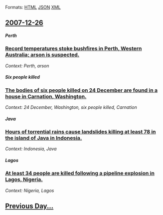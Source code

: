 
Formats: [HTML](2007/12/26/index.html)  [JSON](2007/12/26/index.json)  [XML](2007/12/26/index.xml)  

## [2007-12-26](/news/2007/12/26/index.md)

##### Perth
### [ Record temperatures stoke bushfires in Perth, Western Australia; arson is suspected. ](/news/2007/12/26/record-temperatures-stoke-bushfires-in-perth-western-australia-arson-is-suspected.md)
_Context: Perth, arson_

##### Six people killed
### [ The bodies of six people killed on 24 December are found in a house in Carnation, Washington. ](/news/2007/12/26/the-bodies-of-six-people-killed-on-24-december-are-found-in-a-house-in-carnation-washington.md)
_Context: 24 December, Washington, six people killed, Carnation_

##### Java
### [ Hours of torrential rains cause landslides killing at least 78 in the island of Java in Indonesia. ](/news/2007/12/26/hours-of-torrential-rains-cause-landslides-killing-at-least-78-in-the-island-of-java-in-indonesia.md)
_Context: Indonesia, Java_

##### Lagos
### [ At least 34 people are killed following a pipeline explosion in Lagos, Nigeria. ](/news/2007/12/26/at-least-34-people-are-killed-following-a-pipeline-explosion-in-lagos-nigeria.md)
_Context: Nigeria, Lagos_

## [Previous Day...](/news/2007/12/25/index.md)

